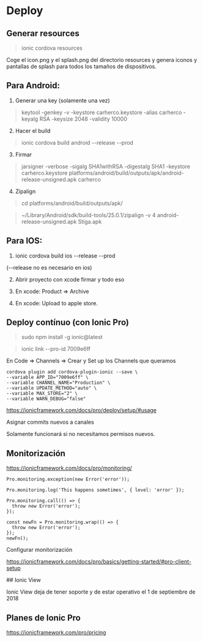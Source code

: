 # Deploy

## Generar resources

> ionic cordova resources

Coge el icon.png y el splash.png del directorio resources y genera iconos y pantallas de splash para todos los tamaños de dispositivos.

## Para Android:

1) Generar una key (solamente una vez)

> keytool -genkey -v -keystore carherco.keystore -alias carherco -keyalg RSA -keysize 2048 -validity 10000

2) Hacer el build

> ionic cordova build android --release --prod

3) Firmar
> jarsigner -verbose -sigalg SHA1withRSA -digestalg SHA1 -keystore carherco.keystore platforms/android/build/outputs/apk/android-release-unsigned.apk carherco

4) Zipalign

> cd platforms/android/build/outputs/apk/

> ~/Library/Android/sdk/build-tools/25.0.1/zipalign -v 4 android-release-unsigned.apk Stiga.apk


## Para IOS:

1) ionic cordova build ios --release --prod

(--release no es necesario en ios)

2) Abrir proyecto con xcode firmar y todo eso

3) En xcode: Product => Archive

4) En xcode: Upload to apple store.


## Deploy contínuo (con Ionic Pro)

> sudo npm install -g ionic@latest

> ionic link --pro-id 7009e6ff

En Code => Channels => Crear y Set up los Channels que queramos

```
cordova plugin add cordova-plugin-ionic --save \
--variable APP_ID="7009e6ff" \
--variable CHANNEL_NAME="Production" \
--variable UPDATE_METHOD="auto" \
--variable MAX_STORE="2" \
--variable WARN_DEBUG="false"
```

<https://ionicframework.com/docs/pro/deploy/setup/#usage>

Asignar commits nuevos a canales

Solamente funcionará si no necesitamos permisos nuevos.

## Monitorización

<https://ionicframework.com/docs/pro/monitoring/>

```
Pro.monitoring.exception(new Error('error'));

Pro.monitoring.log('This happens sometimes', { level: 'error' });

Pro.monitoring.call(() => {
  throw new Error('error');
});

const newFn = Pro.monitoring.wrap(() => {
  throw new Error('error');
});
newFn();
```

Configurar monitorización

<https://ionicframework.com/docs/pro/basics/getting-started/#pro-client-setup>

## Ionic View 

Ionic View deja de tener soporte y de estar operativo el 1 de septiembre de 2018

## Planes de Ionic Pro

<https://ionicframework.com/pro/pricing>
